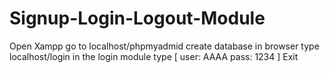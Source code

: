 # Signup-Login-Logout-Module
Open Xampp 
go to localhost/phpmyadmid 
create database 
in browser type localhost/login
in the login module type [ user: AAAA pass: 1234 ]
Exit
